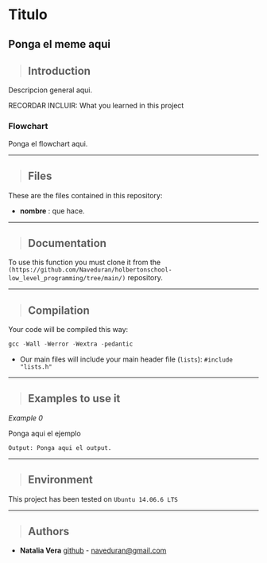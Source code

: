 
# Titulo
Ponga el meme aqui
---
> ## Introduction
Descripcion general aqui.

RECORDAR INCLUIR:
What you learned in this project

### Flowchart

Ponga el flowchart aqui.

---
>## Files
These are the files contained in this repository:
- **nombre** : que hace.

---
> ## Documentation

To use this function you must clone it from the `(https://github.com/Naveduran/holbertonschool-low_level_programming/tree/main/)` repository.

---
> ## Compilation

Your code will be compiled this way:
```c
gcc -Wall -Werror -Wextra -pedantic
````
* Our main files will include your main header file (`lists`): `#include "lists.h"`

---
> ## Examples to use it

*Example 0*

Ponga aqui el ejemplo

    Output: Ponga aqui el output.

---

>## Environment
 This project has been tested on `Ubuntu 14.06.6 LTS`

---

>## Authors

* **Natalia Vera** [github](https://github.com/Naveduran) - naveduran@gmail.com

